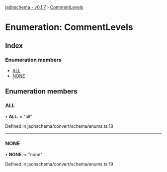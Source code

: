 [jadnschema - v0.1.7](../globals.md) › [CommentLevels](commentlevels.md)

# Enumeration: CommentLevels

## Index

### Enumeration members

* [ALL](commentlevels.md#all)
* [NONE](commentlevels.md#none)

## Enumeration members

###  ALL

• **ALL**: = "all"

Defined in jadnschema/convert/schema/enums.ts:18

___

###  NONE

• **NONE**: = "none"

Defined in jadnschema/convert/schema/enums.ts:19
